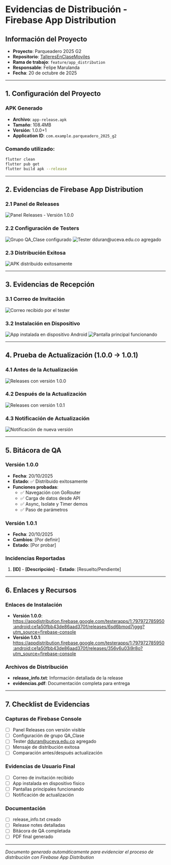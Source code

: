 # Evidencias de Distribución - Firebase App Distribution

## Información del Proyecto
- **Proyecto**: Parqueadero 2025 G2  
- **Repositorio**: [TalleresEnClaseMoviles](https://github.com/Felipe-Marulanda/TalleresEnClaseMoviles)
- **Rama de trabajo**: `feature/app_distribution`
- **Responsable**: Felipe Marulanda
- **Fecha**: 20 de octubre de 2025

---

## 1. Configuración del Proyecto

### APK Generado
- **Archivo**: `app-release.apk`
- **Tamaño**: 108.4MB
- **Versión**: 1.0.0+1
- **Application ID**: `com.example.parqueadero_2025_g2`

### Comando utilizado:
```bash
flutter clean
flutter pub get
flutter build apk --release
```

---

## 2. Evidencias de Firebase App Distribution

### 2.1 Panel de Releases
![Panel Releases - Versión 1.0.0](capturas/firebase_releases_v1.0.0.png)

### 2.2 Configuración de Testers
![Grupo QA_Clase configurado](capturas/firebase_testers_grupo.png)
![Tester dduran@uceva.edu.co agregado](capturas/firebase_tester_agregado.png)

### 2.3 Distribución Exitosa
![APK distribuido exitosamente](capturas/firebase_distribucion_exitosa.png)

---

## 3. Evidencias de Recepción

### 3.1 Correo de Invitación
![Correo recibido por el tester](capturas/correo_invitacion_tester.png)

### 3.2 Instalación en Dispositivo
![App instalada en dispositivo Android](capturas/app_instalada_dispositivo.jpg)
![Pantalla principal funcionando](capturas/app_pantalla_principal.jpg)

---

## 4. Prueba de Actualización (1.0.0 → 1.0.1)

### 4.1 Antes de la Actualización
![Releases con versión 1.0.0](capturas/firebase_releases_antes.png)

### 4.2 Después de la Actualización  
![Releases con versión 1.0.1](capturas/firebase_releases_despues.png)

### 4.3 Notificación de Actualización
![Notificación de nueva versión](capturas/notificacion_actualizacion.png)

---

## 5. Bitácora de QA

### Versión 1.0.0
- **Fecha**: 20/10/2025
- **Estado**: ✅ Distribuido exitosamente
- **Funciones probadas**:
  - ✅ Navegación con GoRouter
  - ✅ Carga de datos desde API
  - ✅ Async, Isolate y Timer demos
  - ✅ Paso de parámetros

### Versión 1.0.1  
- **Fecha**: 20/10/2025
- **Cambios**: [Por definir]
- **Estado**: [Por probar]

### Incidencias Reportadas
1. **[ID]** - **[Descripción]** - **Estado**: [Resuelto/Pendiente]

---

## 6. Enlaces y Recursos

### Enlaces de Instalación
- **Versión 1.0.0**: https://appdistribution.firebase.google.com/testerapps/1:797972785950:android:ce1a50fbb43de86aad370f/releases/6sd6bmod7jggg?utm_source=firebase-console
- **Versión 1.0.1**: https://appdistribution.firebase.google.com/testerapps/1:797972785950:android:ce1a50fbb43de86aad370f/releases/356v6u03i9r8o?utm_source=firebase-console

### Archivos de Distribución
- **release_info.txt**: Información detallada de la release
- **evidencias.pdf**: Documentación completa para entrega

---

## 7. Checklist de Evidencias

### Capturas de Firebase Console
- [ ] Panel Releases con versión visible
- [ ] Configuración de grupo QA_Clase  
- [ ] Tester dduran@uceva.edu.co agregado
- [ ] Mensaje de distribución exitosa
- [ ] Comparación antes/después actualización

### Evidencias de Usuario Final
- [ ] Correo de invitación recibido
- [ ] App instalada en dispositivo físico
- [ ] Pantallas principales funcionando
- [ ] Notificación de actualización

### Documentación
- [ ] release_info.txt creado
- [ ] Release notes detalladas
- [ ] Bitácora de QA completada
- [ ] PDF final generado

---

*Documento generado automáticamente para evidenciar el proceso de distribución con Firebase App Distribution*